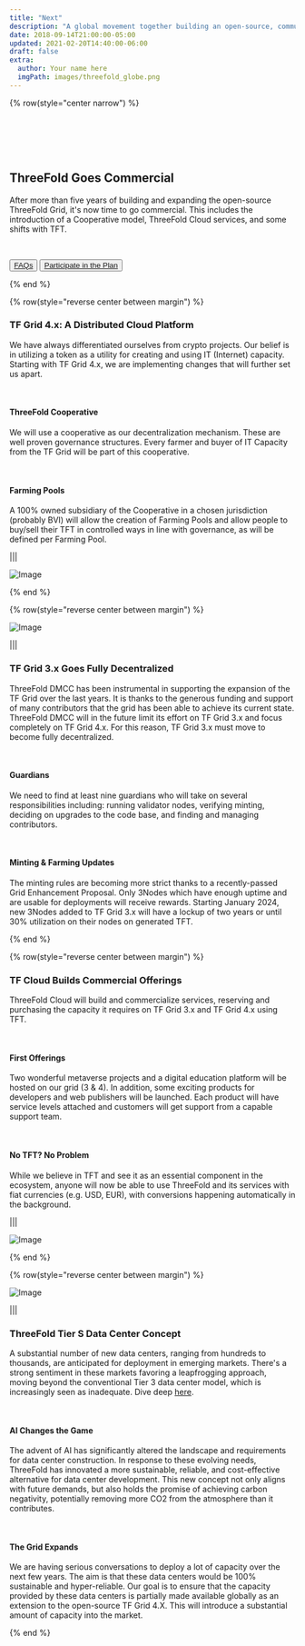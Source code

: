 ```yaml
---
title: "Next"
description: "A global movement together building an open-source, community-driven, decentralized Internet – from the ground up." # quotation marks to allow colons where used
date: 2018-09-14T21:00:00-05:00
updated: 2021-02-20T14:40:00-06:00
draft: false
extra:
  author: Your name here
  imgPath: images/threefold_globe.png
---
```


<!-- section 1 (header) -->

{% row(style="center narrow") %}

<br>
<br>
<br>
<br>

## ThreeFold Goes **Commercial**

After more than five years of building and expanding the open-source ThreeFold Grid, it's now time to go commercial. This includes the introduction of a Cooperative model, ThreeFold Cloud services, and some shifts with TFT.

<br>

<button>[FAQs](/nextfaq)</button>
<button>[Participate in the Plan](https://forum.threefold.io/t/november-30-2023-threefold-community-call-recording/4153)</button>

{% end %}

{% row(style="reverse center between margin") %}

### TF Grid 4.x: A Distributed Cloud Platform

We have always differentiated ourselves from crypto projects. Our belief is in utilizing a token as a utility for creating and using IT (Internet) capacity. Starting with TF Grid 4.x, we are implementing changes that will further set us apart.

<br>

#### ThreeFold Cooperative

We will use a cooperative as our decentralization mechanism. These are well proven governance structures. Every farmer and buyer of IT Capacity from the TF Grid will be part of this cooperative.

<br>

#### Farming Pools

A 100% owned subsidiary of the Cooperative in a chosen jurisdiction (probably BVI) will allow the creation of Farming Pools and allow people to buy/sell their TFT in controlled ways in line with governance, as will be defined per Farming Pool.

|||

![Image](distributed_cloud.png#medium)

{% end %}

{% row(style="reverse center between margin") %}

![Image](grid_3_decentralized.png#medium)

|||

### TF Grid 3.x Goes Fully Decentralized

ThreeFold DMCC has been instrumental in supporting the expansion of the TF Grid over the last years. It is thanks to the generous funding and support of many contributors that the grid has been able to achieve its current state. ThreeFold DMCC will in the future limit its effort on TF Grid 3.x and focus completely on TF Grid 4.x. For this reason, TF Grid 3.x must move to become fully decentralized.

<br>

#### Guardians

We need to find at least nine guardians who will take on several responsibilities including: running validator nodes, verifying minting, deciding on upgrades to the code base, and finding and managing contributors.

<br>

#### Minting & Farming Updates

The minting rules are becoming more strict thanks to a recently-passed Grid Enhancement Proposal. Only 3Nodes which have enough uptime and are usable for deployments will receive rewards. Starting January 2024, new 3Nodes added to TF Grid 3.x will have a lockup of two years or until 30% utilization on their nodes on generated TFT.

{% end %}

{% row(style="reverse center between margin") %}

### TF Cloud Builds Commercial Offerings

ThreeFold Cloud will build and commercialize services, reserving and purchasing the capacity it requires  on TF Grid 3.x and TF Grid 4.x using TFT.

<br>

#### First Offerings

Two wonderful metaverse projects and a digital education platform will be hosted on our grid (3 & 4). In addition, some exciting products for developers and web publishers will be launched. Each product will have service levels attached and customers will get support from a capable support team.

<br>

#### No TFT? No Problem

While we believe in TFT and see it as an essential component in the ecosystem, anyone will now be able to use ThreeFold and its services with fiat currencies (e.g. USD, EUR), with conversions happening automatically in the background.

|||

![Image](commercial_cloud.png#medium)

{% end %}

{% row(style="reverse center between margin") %}

![Image](data_center_s.png#medium)

|||

### ThreeFold Tier S Data Center Concept

A substantial number of new data centers, ranging from hundreds to thousands, are anticipated for deployment in emerging markets. There's a strong sentiment in these markets favoring a leapfrogging approach, moving beyond the conventional Tier 3 data center model, which is increasingly seen as inadequate. Dive deep [here](https://info.ourworld.tf/datacenter/).

<br>

#### AI Changes the Game

The advent of AI has significantly altered the landscape and requirements for data center construction. In response to these evolving needs, ThreeFold has innovated a more sustainable, reliable, and cost-effective alternative for data center development. This new concept not only aligns with future demands, but also holds the promise of achieving carbon negativity, potentially removing more CO2 from the atmosphere than it contributes.

<br>

#### The Grid Expands

We are having serious conversations to deploy a lot of capacity over the next few years. The aim is that these data centers would be 100% sustainable and hyper-reliable. Our goal is to ensure that the capacity provided by these data centers is partially made available globally as an extension to the open-source TF Grid 4.X. This will introduce a substantial amount of capacity into the market. 

{% end %}